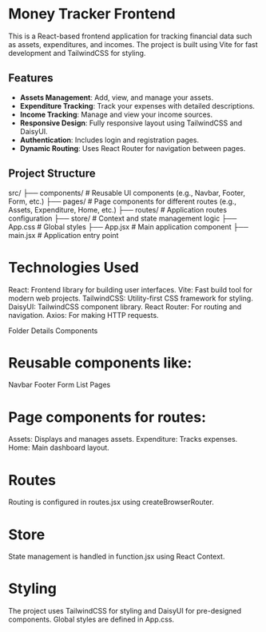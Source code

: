 # Money Tracker Frontend

This is a React-based frontend application for tracking financial data such as assets, expenditures, and incomes. The project is built using Vite for fast development and TailwindCSS for styling.

## Features

- **Assets Management**: Add, view, and manage your assets.
- **Expenditure Tracking**: Track your expenses with detailed descriptions.
- **Income Tracking**: Manage and view your income sources.
- **Responsive Design**: Fully responsive layout using TailwindCSS and DaisyUI.
- **Authentication**: Includes login and registration pages.
- **Dynamic Routing**: Uses React Router for navigation between pages.

## Project Structure

src/ ├── components/ # Reusable UI components (e.g., Navbar, Footer, Form, etc.)
├── pages/ # Page components for different routes (e.g., Assets, Expenditure, Home, etc.)
├── routes/ # Application routes configuration
├── store/ # Context and state management logic
├── App.css # Global styles
├── App.jsx # Main application component
├── main.jsx # Application entry point

# Technologies Used

React: Frontend library for building user interfaces.
Vite: Fast build tool for modern web projects.
TailwindCSS: Utility-first CSS framework for styling.
DaisyUI: TailwindCSS component library.
React Router: For routing and navigation.
Axios: For making HTTP requests.

Folder Details
Components

# Reusable components like:

Navbar
Footer
Form
List
Pages

# Page components for routes:

Assets: Displays and manages assets.
Expenditure: Tracks expenses.
Home: Main dashboard layout.

# Routes

Routing is configured in routes.jsx using createBrowserRouter.

# Store

State management is handled in function.jsx using React Context.

# Styling

The project uses TailwindCSS for styling and DaisyUI for pre-designed components. Global styles are defined in App.css.
